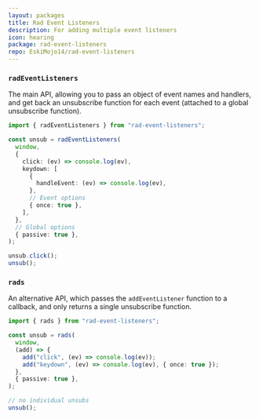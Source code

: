 ```yaml
---
layout: packages
title: Rad Event Listeners
description: For adding multiple event listeners
icon: hearing
package: rad-event-listeners
repo: EskiMojo14/rad-event-listeners
---
```


### `radEventListeners`

The main API, allowing you to pass an object of event names and handlers, and get back an unsubscribe function for each event (attached to a global unsubscribe function).

```ts
import { radEventListeners } from "rad-event-listeners";

const unsub = radEventListeners(
  window,
  {
    click: (ev) => console.log(ev),
    keydown: [
      {
        handleEvent: (ev) => console.log(ev),
      },
      // Event options
      { once: true },
    ],
  },
  // Global options
  { passive: true },
);

unsub.click();
unsub();
```

### `rads`

An alternative API, which passes the `addEventListener` function to a callback, and only returns a single unsubscribe function.

```ts
import { rads } from "rad-event-listeners";

const unsub = rads(
  window,
  (add) => {
    add("click", (ev) => console.log(ev));
    add("keydown", (ev) => console.log(ev), { once: true });
  },
  { passive: true },
);

// no individual unsubs
unsub();
```
